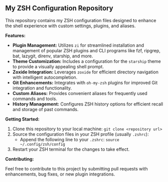 ## My ZSH Configuration Repository

This repository contains my ZSH configuration files designed to enhance the shell experience with custom settings, plugins, and aliases. 

**Features:**

* **Plugin Management:** Utilizes `zi` for streamlined installation and management of popular ZSH plugins and CLI programs like fzf, ripgrep, bat, lazygit, direnv, starship, and more.
* **Theme Customization:**  Includes a configuration for the `starship` theme to provide a visually appealing shell prompt. 
* **Zoxide Integration:** Leverages `zoxide` for efficient directory navigation with intelligent autocompletion.
* **Git Enhancements:** Integrates with `oh-my-zsh` plugins for improved Git integration and functionality.
* **Custom Aliases:** Provides convenient aliases for frequently used commands and tools.
* **History Management:** Configures ZSH history options for efficient recall and storage of past commands.

**Getting Started:**

1. Clone this repository to your local machine: `git clone <repository url>`
2. Source the configuration files in your ZSH profile (usually `.zshrc`): 
   * Append the following line to your `.zshrc`: `source ~/.config/zsh/config`
3.  Restart your ZSH terminal for the changes to take effect.


**Contributing:**

Feel free to contribute to this project by submitting pull requests with enhancements, bug fixes, or new plugin integrations. 





